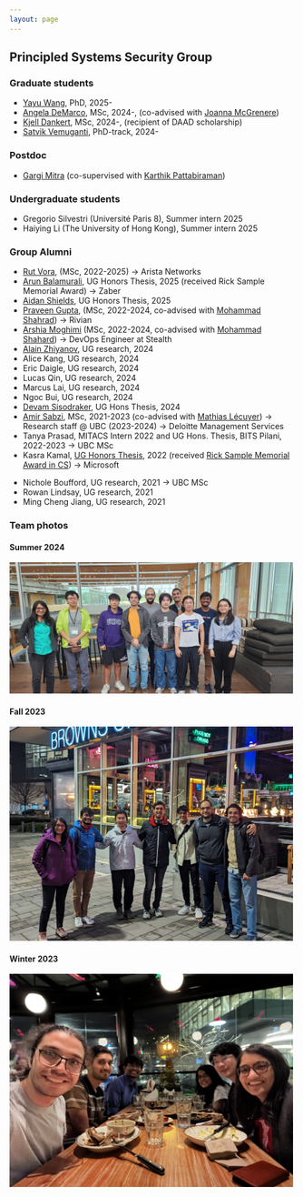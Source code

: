 ```yaml
---
layout: page
---
```


## Principled Systems Security Group

### Graduate students

- [Yayu Wang](https://st-saint.github.io/), PhD, 2025-
- [Angela DeMarco](), MSc, 2024-, (co-advised with [Joanna McGrenere](https://www.cs.ubc.ca/~joanna/))
- [Kjell Dankert](), MSc, 2024-, (recipient of DAAD scholarship)
- [Satvik Vemuganti](), PhD-track, 2024-

### Postdoc

- [Gargi Mitra](https://www.linkedin.com/in/gargimitraiitm/) (co-supervised with <a href="https://blogs.ubc.ca/karthik/">Karthik Pattabiraman</a>)

### Undergraduate students
- Gregorio Silvestri (Université Paris 8), Summer intern 2025
- Haiying Li (The University of Hong Kong), Summer intern 2025


<!--
- [Gargi Mitra](https://gargi-mitra.github.io/website/) (Postdoc, with [Karthik Pattabiraman](https://blogs.ubc.ca/karthik/))
-->

### Group Alumni

<!--
-->
- [Rut Vora](https://rutvora.com/), (MSc, 2022-2025) → Arista Networks
- [Arun Balamurali](https://www.linkedin.com/in/itsarune/), UG Honors Thesis, 2025 (received Rick Sample Memorial Award) → Zaber
- [Aidan Shields](https://www.linkedin.com/in/aidanshields18/), UG Honors Thesis, 2025
- [Praveen Gupta](https://pvgupta24.github.io/), (MSc, 2022-2024, co-advised with [Mohammad Shahrad](https://mshahrad.github.io/)) → Rivian
- [Arshia Moghimi](https://www.linkedin.com/in/arshia-moghimi-3a7a41150/) (MSc, 2022-2024, co-advised with [Mohammad Shahard](https://mshahrad.github.io/)) → DevOps Engineer at Stealth
- [Alain Zhiyanov](https://www.linkedin.com/in/alainzhiyanov/), UG research, 2024
- Alice Kang, UG research, 2024
- Eric Daigle, UG research, 2024
- Lucas Qin, UG research, 2024
- Marcus Lai, UG research, 2024
- Ngoc Bui, UG research, 2024
- [Devam Sisodraker](https://www.linkedin.com/in/d3vel0per/), UG Hons Thesis, 2024
- [Amir Sabzi](https://amir-sabzi.github.io/), MSc, 2021-2023 (co-advised with [Mathias Lécuyer](https://mathias.lecuyer.me/)) → Research staff @ UBC (2023-2024) → Deloitte Management Services
- Tanya Prasad, MITACS Intern 2022 and UG Hons. Thesis, BITS Pilani, 2022-2023 → UBC MSc
- Kasra Kamal, [UG Honors Thesis](https://open.library.ubc.ca/soa/cIRcle/collections/undergraduateresearch/52966/items/1.0413167), 2022 (received [Rick Sample Memorial Award in CS](https://www.cs.ubc.ca/award/2022/05/rick-sample-memorial-award-computer-science)) → Microsoft
<!--- Aanandi Siddharth (UG research, 2022)-->
<!--- Gokce Dilek (UG research, 2022)-->
<!--- Jae Han (Ryan) Kim (UG research, 2022)-->
<!--- Gwangkul (David) Kim (UG research, 2021)-->
<!--- Chenhao Xu (UG research, 2021)-->
- Nichole Boufford, UG research, 2021 → UBC MSc
- Rowan Lindsay, UG research, 2021
- Ming Cheng Jiang, UG research, 2021

### Team photos

#### Summer 2024
<span class="image object">
<img src="imgs/summer2024.jpeg" class="wrap align-center" width=500>
</span>

#### Fall 2023
<span class="image object">
<img src="imgs/group2023.jpg" class="wrap align-center" width=500>
</span>

#### Winter 2023
<span class="image object">
<img src="imgs/winter2023.jpg" class="wrap align-center" width=500>
</span>
